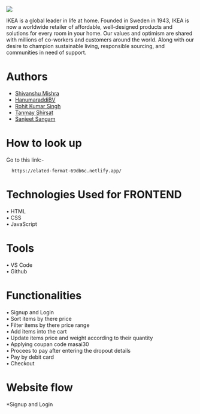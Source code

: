 <img src="https://pbs.twimg.com/media/FLO-gKZUYAAsQ6M?format=jpg&name=large"></img>

IKEA is a global leader in life at home. Founded in Sweden in 1943, IKEA is now a worldwide retailer of affordable, well-designed products and solutions for every room in your home. Our values and optimism are shared with millions of co-workers and customers around the world. Along with our desire to champion sustainable living, responsible sourcing, and communities in need of support.

# Authors
- [Shivanshu Mishra](https://github.com/Shaivaan)
- [HanumaraddiBV](https://github.com/HanumaraddiBV)
- [Rohit Kumar Singh](https://github.com/rohitsingh-23)
- [Tanmay Shirsat](https://github.com/TanmayShirsat)
- [Sanjeet Sangam](https://github.com/sanjeetSangam)
  
# How to look up

Go to this link:-

```
  https://elated-fermat-69db6c.netlify.app/
```


# Technologies Used for FRONTEND
• HTML <br/>
• CSS <br/>
• JavaScript <br/>


# Tools
• VS Code</br>
• Github</br>

# Functionalities
• Signup and Login</br>
• Sort items by there price</br>
• Filter items by there price range</br>
• Add items into the cart</br>
• Update items price and weight according to their quantity</br>
• Applying coupan code masai30</br>
• Procees to pay after entering the dropout details</br>
• Pay by debit card</br>
• Checkout</br>

# Website flow
*Signup and Login
